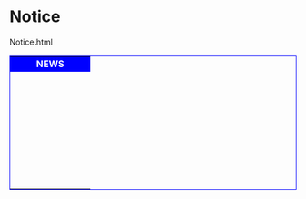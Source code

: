 # Notice
Notice.html

<table border="0" cellpadding="0"  cellspacing="1" style="border:solid blue 1px">
	  <tr>
	    <td bgcolor="blue" height="18" style="color:#FFFFFF"><center><b>NEWS</b></center></td>
	  </tr>
	  <tr>
	    <td>
	      <marquee id="scroller" scrollamount="3" direction="up" onMouseOver="scroller.scrollAmount='1';scroller.style.cursor='default'" onMouseOut="scroller.scrollAmount='3'" style="width:125px; height:200px">
		<center>
 
	          <!-- Begin.noticia1 //-->
		<table border="0" cellpadding="0"  cellspacing="1" width="125">
		  <tr>
		    <td height="18" class="title">
			<font color="black">Novidades</font><br>
			<hr align="left" size="1" color="#000" width="98%">
			<font color="black">esta é uma pagina de testes</font>
		    </td>
		  </tr>
		  <tr>
		    <td class="content" valign="top">
			<font color="black">este é um campo de teste</font>
		    </td>
		  </tr>
		</table>
	          <!-- End.noticia1 //-->
 
		<table border="0" cellpadding="0"  cellspacing="1" width="125">
		  <tr>
		    <td height="18" class="title">
			<font color="black">19/06/07</font><br>
			<hr size="1" color="#000" width="98%" align="left">
			<font color="black">00.31</font>
		    </td>
		  </tr>
		  <tr>
		    <td class="content" valign="top">
			<font color="black">este campo foi</font>
		    </td>
		  </tr>
		</table>
		<table border="0" cellpadding="0"  cellspacing="1" width="125">
		  <tr>
		    <td height="18" class="title"><font color="black">editado por</td>
		  </tr>
		  <tr>
		    <td class="content" valign="top">
			<font color="black">T.X.A.R.</font><br>
		    </td>
		  </tr>
		</table>
		</center>
	      </marquee>
	    </td>
 
	  </tr>
	</table>
